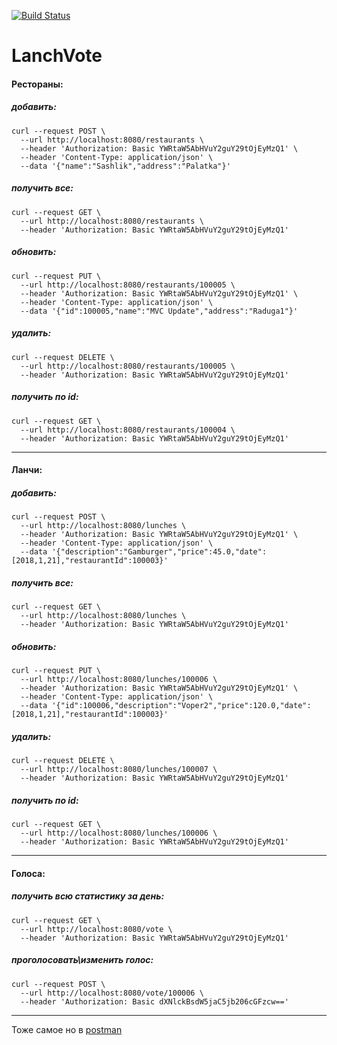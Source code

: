 [![Build Status](https://travis-ci.org/vampirit/lunchVote.svg?branch=master)](https://travis-ci.org/vampirit/lunchVote)

# LanchVote

#### Рестораны: 


##### добавить:
    curl --request POST \
      --url http://localhost:8080/restaurants \
      --header 'Authorization: Basic YWRtaW5AbHVuY2guY29tOjEyMzQ1' \
      --header 'Content-Type: application/json' \
      --data '{"name":"Sashlik","address":"Palatka"}'

		  
##### получить все:
    curl --request GET \
      --url http://localhost:8080/restaurants \
      --header 'Authorization: Basic YWRtaW5AbHVuY2guY29tOjEyMzQ1'

##### обновить:
    curl --request PUT \
      --url http://localhost:8080/restaurants/100005 \
      --header 'Authorization: Basic YWRtaW5AbHVuY2guY29tOjEyMzQ1' \
      --header 'Content-Type: application/json' \
      --data '{"id":100005,"name":"MVC Update","address":"Raduga1"}'

##### удалить:
    curl --request DELETE \
      --url http://localhost:8080/restaurants/100005 \
      --header 'Authorization: Basic YWRtaW5AbHVuY2guY29tOjEyMzQ1'

##### получить по id:
    curl --request GET \
      --url http://localhost:8080/restaurants/100004 \
      --header 'Authorization: Basic YWRtaW5AbHVuY2guY29tOjEyMzQ1'


***
  
  
#### Ланчи:

##### добавить:
    curl --request POST \
      --url http://localhost:8080/lunches \
      --header 'Authorization: Basic YWRtaW5AbHVuY2guY29tOjEyMzQ1' \
      --header 'Content-Type: application/json' \
      --data '{"description":"Gamburger","price":45.0,"date":[2018,1,21],"restaurantId":100003}'
		  
##### получить все:
    curl --request GET \
      --url http://localhost:8080/lunches \
      --header 'Authorization: Basic YWRtaW5AbHVuY2guY29tOjEyMzQ1'

##### обновить:
    curl --request PUT \
      --url http://localhost:8080/lunches/100006 \
      --header 'Authorization: Basic YWRtaW5AbHVuY2guY29tOjEyMzQ1' \
      --header 'Content-Type: application/json' \
      --data '{"id":100006,"description":"Voper2","price":120.0,"date":[2018,1,21],"restaurantId":100003}'

##### удалить:
    curl --request DELETE \
      --url http://localhost:8080/lunches/100007 \
      --header 'Authorization: Basic YWRtaW5AbHVuY2guY29tOjEyMzQ1'

##### получить по id:
    curl --request GET \
      --url http://localhost:8080/lunches/100006 \
      --header 'Authorization: Basic YWRtaW5AbHVuY2guY29tOjEyMzQ1'

***

#### Голоса:

##### получить всю статистику за день:
    curl --request GET \
      --url http://localhost:8080/vote \
      --header 'Authorization: Basic YWRtaW5AbHVuY2guY29tOjEyMzQ1'

##### проголосовать\изменить голос:
    curl --request POST \
      --url http://localhost:8080/vote/100006 \
      --header 'Authorization: Basic dXNlckBsdW5jaC5jb206cGFzcw=='
		  
***

Тоже самое но в [postman](https://documenter.getpostman.com/view/3513801/lunch-vote/7TKgY4t)